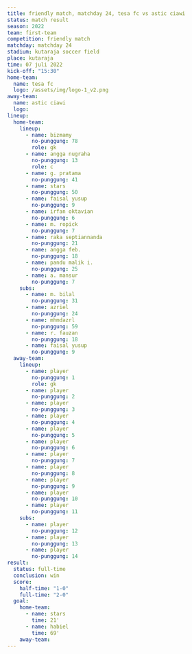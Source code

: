 ```yaml
---
title: friendly match, matchday 24, tesa fc vs astic ciawi
status: match result
season: 2022
team: first-team
competition: friendly match
matchday: matchday 24
stadium: kutaraja soccer field
place: kutaraja
time: 07 juli 2022
kick-off: "15:30"
home-team:
  name: tesa fc
  logo: /assets/img/logo-1_v2.png
away-team:
  name: astic ciawi
  logo: 
lineup:
  home-team:
    lineup:
      - name: bizmamy
        no-punggung: 78
        role: gk
      - name: angga nugraha
        no-punggung: 13
        role: c
      - name: g. pratama
        no-punggung: 41
      - name: stars
        no-punggung: 50
      - name: faisal yusup
        no-punggung: 9
      - name: irfan oktavian
        no-punggung: 6
      - name: m. ropick
        no-punggung: 7
      - name: raka septiannanda
        no-punggung: 21
      - name: angga feb.
        no-punggung: 18
      - name: pandu malik i.
        no-punggung: 25
      - name: a. mansur
        no-punggung: 7
    subs:
      - name: m. bilal
        no-punggung: 31
      - name: azriel
        no-punggung: 24
      - name: mhmdazrl
        no-punggung: 59
      - name: r. fauzan
        no-punggung: 18
      - name: faisal yusup
        no-punggung: 9
  away-team:
    lineup:
      - name: player
        no-punggung: 1
        role: gk
      - name: player
        no-punggung: 2
      - name: player
        no-punggung: 3
      - name: player
        no-punggung: 4
      - name: player
        no-punggung: 5
      - name: player
        no-punggung: 6
      - name: player
        no-punggung: 7
      - name: player
        no-punggung: 8
      - name: player
        no-punggung: 9
      - name: player
        no-punggung: 10
      - name: player
        no-punggung: 11
    subs:
      - name: player
        no-punggung: 12
      - name: player
        no-punggung: 13
      - name: player
        no-punggung: 14
result:
  status: full-time
  conclusion: win
  score:
    half-time: "1-0"
    full-time: "2-0"
  goal:
    home-team:
      - name: stars
        time: 21'
      - name: habiel
        time: 69'
    away-team:
---
```

